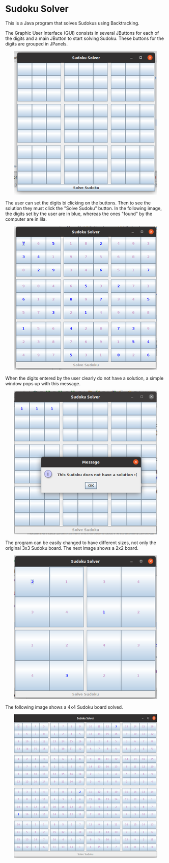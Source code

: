 # Sudoku Solver

This is a Java program that solves Sudokus using Backtracking.

The Graphic User Interface (GUI) consists in several JButtons for each of the digits and a main JButton to start solving Sudoku. These buttons for the digits are grouped in JPanels.

<p align="center">
  
  <img src="/images/3x3board.png" width="450" height="450">
</p>

<p>
  The user can set the digits bi clicking on the buttons. Then to see the solution they must click the "Solve Sudoku" button.
  In the following image, the digits set by the user are in blue, whereas the ones "found" by the computer are in lila.
</p>
<p align="center">
  <img src="/images/3x3_board_solved.png" width="450" height="450">  
<p>

  
When the digits entered by the user clearly do not have a solution, a simple window pops up with this message.
<p align="center">
  <img src="/images/sudokuW-oSolution.png" width="450" height="450">
<p>  
The program can be easily changed to have different sizes, not only the original 3x3 Sudoku board.
The next image shows a 2x2 board.
<p align="center">
  <img src="/images/2x2_sudoku.png" width="450" height="450">
<p>    

The following image shows a 4x4 Sudoku board solved.
 <p align="center">
  <img src="/images/4x4_sudoku.png" width="450" height="450">
<p>  



